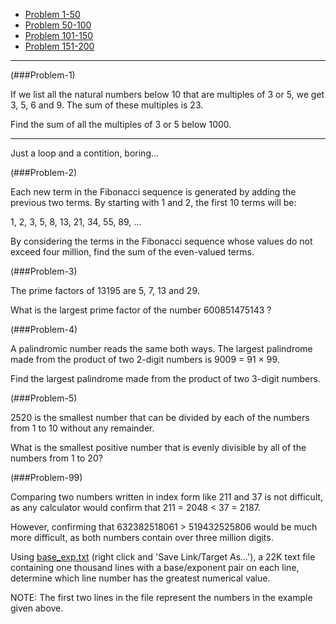 
* [Problem 1-50](#Problem-1)
* [Problem 50-100](#Problem-50)
* [Problem 101-150](#Problem-100)
* [Problem 151-200](#Problem-150)
---

(###Problem-1)


If we list all the natural numbers below 10 that are multiples of 3 or 5, we get 3, 5, 6 and 9. The sum of these multiples is 23.

Find the sum of all the multiples of 3 or 5 below 1000.

---

Just a loop and a contition, boring...


(###Problem-2)




Each new term in the Fibonacci sequence is generated by adding the previous two terms. By starting with 1 and 2, the first 10 terms will be:

1, 2, 3, 5, 8, 13, 21, 34, 55, 89, ...

By considering the terms in the Fibonacci sequence whose values do not exceed four million, find the sum of the even-valued terms.



(###Problem-3)



The prime factors of 13195 are 5, 7, 13 and 29.

What is the largest prime factor of the number 600851475143 ?


(###Problem-4)



A palindromic number reads the same both ways. The largest palindrome made
from the product of two 2-digit numbers is 9009 = 91 × 99.

Find the largest palindrome made from the product of two 3-digit numbers.



(###Problem-5)


2520 is the smallest number that can be divided by each of the numbers from 1
to 10 without any remainder.

What is the smallest positive number that is evenly divisible by all of the
numbers from 1 to 20?


(###Problem-99)

Comparing two numbers written in index form like 211 and 37 is not difficult,
as any calculator would confirm that 211 = 2048 < 37 = 2187.

However, confirming that 632382518061 > 519432525806 would be much more
difficult, as both numbers contain over three million digits.

Using [base_exp.txt](project/resources/p099_base_exp.txt) (right click and
'Save Link/Target As...'), a 22K text file containing one thousand lines with
a base/exponent pair on each line, determine which line number has the
greatest numerical value.

NOTE: The first two lines in the file represent the numbers in the example
given above.

